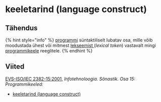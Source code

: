 # keeletarind \(language construct\)

## Tähendus

{% hint style="info" %}
[programmi](programm-program.md) süntaktiliselt lubatav osa, mille võib moodustada ühest või mitmest [lekseemist  ](lekseem-lexical-token.md)\(_lexical token_\) vastavalt mingi [programmikeele](programmeerimiskeel-programming-language.md) reeglitele.
{% endhint %}

## Viited

[EVS-ISO/IEC 2382-15:2001](https://www.evs.ee/et/evs-iso-iec-2382-15-2001), _Infotehnoloogia. Sõnastik. Osa 15: Programmikeeled:_

* [keeletarind \(language construct\)](http://www.eki.ee/dict/its/index.cgi?Q=D3097D12-6C03-1014-88DC-FC5F0DBED45A&F=GUID&C01=1&C02=0&C10=1)

